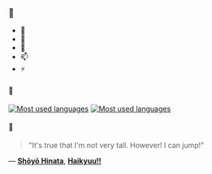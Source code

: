 ### 👋

- 🔭
- 🌱
- 💬
- 📫
- ⚡

#### 🧏

[![Most used languages](https://github-readme-stats-aynah.vercel.app/api/top-langs/?username=aynh&theme=solarized-dark&langs_count=6&layout=compact&hide_title=true)](https://github.com/anuraghazra/github-readme-stats#gh-dark-mode-only)
[![Most used languages](https://github-readme-stats-aynah.vercel.app/api/top-langs/?username=aynh&theme=solarized-light&langs_count=6&layout=compact&hide_title=true)](https://github.com/anuraghazra/github-readme-stats#gh-light-mode-only)

#### 💬

> "It's true that I'm not very tall. However! I can jump!"

&mdash; [**Shōyō Hinata**](https://myanimelist.net/character.php?q=Sh%C5%8Dy%C5%8D%20Hinata&cat=character), [**Haikyuu!!**](https://myanimelist.net/search/all?q=Haikyuu!!&cat=all)
